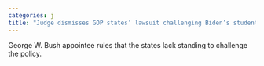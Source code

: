 ```yaml
---
categories: j
title: "Judge dismisses GOP states’ lawsuit challenging Biden’s student debt relief"
---
```

George W. Bush appointee rules that the states lack standing to challenge the policy.